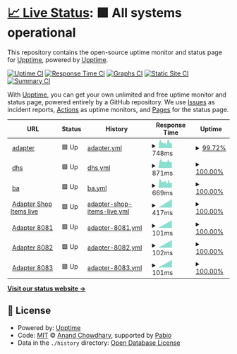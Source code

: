 # [📈 Live Status](https://demo.upptime.js.org): <!--live status--> **🟩 All systems operational**

This repository contains the open-source uptime monitor and status page for [Upptime](https://upptime.js.org), powered by [Upptime](https://github.com/upptime/upptime).

[![Uptime CI](https://github.com/mackibert/up/workflows/Uptime%20CI/badge.svg)](https://github.com/mackibert/up/actions?query=workflow%3A%22Uptime+CI%22)
[![Response Time CI](https://github.com/mackibert/up/workflows/Response%20Time%20CI/badge.svg)](https://github.com/mackibert/up/actions?query=workflow%3A%22Response+Time+CI%22)
[![Graphs CI](https://github.com/mackibert/up/workflows/Graphs%20CI/badge.svg)](https://github.com/mackibert/up/actions?query=workflow%3A%22Graphs+CI%22)
[![Static Site CI](https://github.com/mackibert/up/workflows/Static%20Site%20CI/badge.svg)](https://github.com/mackibert/up/actions?query=workflow%3A%22Static+Site+CI%22)
[![Summary CI](https://github.com/mackibert/up/workflows/Summary%20CI/badge.svg)](https://github.com/mackibert/up/actions?query=workflow%3A%22Summary+CI%22)

With [Upptime](https://upptime.js.org), you can get your own unlimited and free uptime monitor and status page, powered entirely by a GitHub repository. We use [Issues](https://github.com/upptime/upptime/issues) as incident reports, [Actions](https://github.com/mackibert/up/actions) as uptime monitors, and [Pages](https://demo.upptime.js.org) for the status page.

<!--start: status pages-->
<!-- This summary is generated by Upptime (https://github.com/upptime/upptime) -->
<!-- Do not edit this manually, your changes will be overwritten -->
<!-- prettier-ignore -->
| URL | Status | History | Response Time | Uptime |
| --- | ------ | ------- | ------------- | ------ |
| <img alt="" src="https://icons.duckduckgo.com/ip3/adapter.herzstiftung.de.ico" height="13"> [adapter](http://adapter.herzstiftung.de) | 🟩 Up | [adapter.yml](https://github.com/mackibert/up/commits/HEAD/history/adapter.yml) | <details><summary><img alt="Response time graph" src="./graphs/adapter/response-time-week.png" height="20"> 748ms</summary><br><a href="https://mackibert.github.io/up/history/adapter"><img alt="Response time 748" src="https://img.shields.io/endpoint?url=https%3A%2F%2Fraw.githubusercontent.com%2Fmackibert%2Fup%2FHEAD%2Fapi%2Fadapter%2Fresponse-time.json"></a><br><a href="https://mackibert.github.io/up/history/adapter"><img alt="24-hour response time 641" src="https://img.shields.io/endpoint?url=https%3A%2F%2Fraw.githubusercontent.com%2Fmackibert%2Fup%2FHEAD%2Fapi%2Fadapter%2Fresponse-time-day.json"></a><br><a href="https://mackibert.github.io/up/history/adapter"><img alt="7-day response time 748" src="https://img.shields.io/endpoint?url=https%3A%2F%2Fraw.githubusercontent.com%2Fmackibert%2Fup%2FHEAD%2Fapi%2Fadapter%2Fresponse-time-week.json"></a><br><a href="https://mackibert.github.io/up/history/adapter"><img alt="30-day response time 748" src="https://img.shields.io/endpoint?url=https%3A%2F%2Fraw.githubusercontent.com%2Fmackibert%2Fup%2FHEAD%2Fapi%2Fadapter%2Fresponse-time-month.json"></a><br><a href="https://mackibert.github.io/up/history/adapter"><img alt="1-year response time 748" src="https://img.shields.io/endpoint?url=https%3A%2F%2Fraw.githubusercontent.com%2Fmackibert%2Fup%2FHEAD%2Fapi%2Fadapter%2Fresponse-time-year.json"></a></details> | <details><summary><a href="https://mackibert.github.io/up/history/adapter">99.72%</a></summary><a href="https://mackibert.github.io/up/history/adapter"><img alt="All-time uptime 99.72%" src="https://img.shields.io/endpoint?url=https%3A%2F%2Fraw.githubusercontent.com%2Fmackibert%2Fup%2FHEAD%2Fapi%2Fadapter%2Fuptime.json"></a><br><a href="https://mackibert.github.io/up/history/adapter"><img alt="24-hour uptime 100.00%" src="https://img.shields.io/endpoint?url=https%3A%2F%2Fraw.githubusercontent.com%2Fmackibert%2Fup%2FHEAD%2Fapi%2Fadapter%2Fuptime-day.json"></a><br><a href="https://mackibert.github.io/up/history/adapter"><img alt="7-day uptime 99.72%" src="https://img.shields.io/endpoint?url=https%3A%2F%2Fraw.githubusercontent.com%2Fmackibert%2Fup%2FHEAD%2Fapi%2Fadapter%2Fuptime-week.json"></a><br><a href="https://mackibert.github.io/up/history/adapter"><img alt="30-day uptime 99.72%" src="https://img.shields.io/endpoint?url=https%3A%2F%2Fraw.githubusercontent.com%2Fmackibert%2Fup%2FHEAD%2Fapi%2Fadapter%2Fuptime-month.json"></a><br><a href="https://mackibert.github.io/up/history/adapter"><img alt="1-year uptime 99.72%" src="https://img.shields.io/endpoint?url=https%3A%2F%2Fraw.githubusercontent.com%2Fmackibert%2Fup%2FHEAD%2Fapi%2Fadapter%2Fuptime-year.json"></a></details>
| <img alt="" src="https://icons.duckduckgo.com/ip3/www.herzstiftung.de.ico" height="13"> [dhs](https://www.herzstiftung.de) | 🟩 Up | [dhs.yml](https://github.com/mackibert/up/commits/HEAD/history/dhs.yml) | <details><summary><img alt="Response time graph" src="./graphs/dhs/response-time-week.png" height="20"> 871ms</summary><br><a href="https://mackibert.github.io/up/history/dhs"><img alt="Response time 871" src="https://img.shields.io/endpoint?url=https%3A%2F%2Fraw.githubusercontent.com%2Fmackibert%2Fup%2FHEAD%2Fapi%2Fdhs%2Fresponse-time.json"></a><br><a href="https://mackibert.github.io/up/history/dhs"><img alt="24-hour response time 768" src="https://img.shields.io/endpoint?url=https%3A%2F%2Fraw.githubusercontent.com%2Fmackibert%2Fup%2FHEAD%2Fapi%2Fdhs%2Fresponse-time-day.json"></a><br><a href="https://mackibert.github.io/up/history/dhs"><img alt="7-day response time 871" src="https://img.shields.io/endpoint?url=https%3A%2F%2Fraw.githubusercontent.com%2Fmackibert%2Fup%2FHEAD%2Fapi%2Fdhs%2Fresponse-time-week.json"></a><br><a href="https://mackibert.github.io/up/history/dhs"><img alt="30-day response time 871" src="https://img.shields.io/endpoint?url=https%3A%2F%2Fraw.githubusercontent.com%2Fmackibert%2Fup%2FHEAD%2Fapi%2Fdhs%2Fresponse-time-month.json"></a><br><a href="https://mackibert.github.io/up/history/dhs"><img alt="1-year response time 871" src="https://img.shields.io/endpoint?url=https%3A%2F%2Fraw.githubusercontent.com%2Fmackibert%2Fup%2FHEAD%2Fapi%2Fdhs%2Fresponse-time-year.json"></a></details> | <details><summary><a href="https://mackibert.github.io/up/history/dhs">100.00%</a></summary><a href="https://mackibert.github.io/up/history/dhs"><img alt="All-time uptime 100.00%" src="https://img.shields.io/endpoint?url=https%3A%2F%2Fraw.githubusercontent.com%2Fmackibert%2Fup%2FHEAD%2Fapi%2Fdhs%2Fuptime.json"></a><br><a href="https://mackibert.github.io/up/history/dhs"><img alt="24-hour uptime 100.00%" src="https://img.shields.io/endpoint?url=https%3A%2F%2Fraw.githubusercontent.com%2Fmackibert%2Fup%2FHEAD%2Fapi%2Fdhs%2Fuptime-day.json"></a><br><a href="https://mackibert.github.io/up/history/dhs"><img alt="7-day uptime 100.00%" src="https://img.shields.io/endpoint?url=https%3A%2F%2Fraw.githubusercontent.com%2Fmackibert%2Fup%2FHEAD%2Fapi%2Fdhs%2Fuptime-week.json"></a><br><a href="https://mackibert.github.io/up/history/dhs"><img alt="30-day uptime 100.00%" src="https://img.shields.io/endpoint?url=https%3A%2F%2Fraw.githubusercontent.com%2Fmackibert%2Fup%2FHEAD%2Fapi%2Fdhs%2Fuptime-month.json"></a><br><a href="https://mackibert.github.io/up/history/dhs"><img alt="1-year uptime 100.00%" src="https://img.shields.io/endpoint?url=https%3A%2F%2Fraw.githubusercontent.com%2Fmackibert%2Fup%2FHEAD%2Fapi%2Fdhs%2Fuptime-year.json"></a></details>
| <img alt="" src="https://icons.duckduckgo.com/ip3/beauftragte-herzstiftung.de.ico" height="13"> [ba](https://beauftragte-herzstiftung.de) | 🟩 Up | [ba.yml](https://github.com/mackibert/up/commits/HEAD/history/ba.yml) | <details><summary><img alt="Response time graph" src="./graphs/ba/response-time-week.png" height="20"> 669ms</summary><br><a href="https://mackibert.github.io/up/history/ba"><img alt="Response time 669" src="https://img.shields.io/endpoint?url=https%3A%2F%2Fraw.githubusercontent.com%2Fmackibert%2Fup%2FHEAD%2Fapi%2Fba%2Fresponse-time.json"></a><br><a href="https://mackibert.github.io/up/history/ba"><img alt="24-hour response time 581" src="https://img.shields.io/endpoint?url=https%3A%2F%2Fraw.githubusercontent.com%2Fmackibert%2Fup%2FHEAD%2Fapi%2Fba%2Fresponse-time-day.json"></a><br><a href="https://mackibert.github.io/up/history/ba"><img alt="7-day response time 669" src="https://img.shields.io/endpoint?url=https%3A%2F%2Fraw.githubusercontent.com%2Fmackibert%2Fup%2FHEAD%2Fapi%2Fba%2Fresponse-time-week.json"></a><br><a href="https://mackibert.github.io/up/history/ba"><img alt="30-day response time 669" src="https://img.shields.io/endpoint?url=https%3A%2F%2Fraw.githubusercontent.com%2Fmackibert%2Fup%2FHEAD%2Fapi%2Fba%2Fresponse-time-month.json"></a><br><a href="https://mackibert.github.io/up/history/ba"><img alt="1-year response time 669" src="https://img.shields.io/endpoint?url=https%3A%2F%2Fraw.githubusercontent.com%2Fmackibert%2Fup%2FHEAD%2Fapi%2Fba%2Fresponse-time-year.json"></a></details> | <details><summary><a href="https://mackibert.github.io/up/history/ba">100.00%</a></summary><a href="https://mackibert.github.io/up/history/ba"><img alt="All-time uptime 100.00%" src="https://img.shields.io/endpoint?url=https%3A%2F%2Fraw.githubusercontent.com%2Fmackibert%2Fup%2FHEAD%2Fapi%2Fba%2Fuptime.json"></a><br><a href="https://mackibert.github.io/up/history/ba"><img alt="24-hour uptime 100.00%" src="https://img.shields.io/endpoint?url=https%3A%2F%2Fraw.githubusercontent.com%2Fmackibert%2Fup%2FHEAD%2Fapi%2Fba%2Fuptime-day.json"></a><br><a href="https://mackibert.github.io/up/history/ba"><img alt="7-day uptime 100.00%" src="https://img.shields.io/endpoint?url=https%3A%2F%2Fraw.githubusercontent.com%2Fmackibert%2Fup%2FHEAD%2Fapi%2Fba%2Fuptime-week.json"></a><br><a href="https://mackibert.github.io/up/history/ba"><img alt="30-day uptime 100.00%" src="https://img.shields.io/endpoint?url=https%3A%2F%2Fraw.githubusercontent.com%2Fmackibert%2Fup%2FHEAD%2Fapi%2Fba%2Fuptime-month.json"></a><br><a href="https://mackibert.github.io/up/history/ba"><img alt="1-year uptime 100.00%" src="https://img.shields.io/endpoint?url=https%3A%2F%2Fraw.githubusercontent.com%2Fmackibert%2Fup%2FHEAD%2Fapi%2Fba%2Fuptime-year.json"></a></details>
| <img alt="" src="https://icons.duckduckgo.com/ip3/8081.ico" height="13"> [Adapter Shop Items live](adapter.herzstiftung.de:8081/item) | 🟩 Up | [adapter-shop-items-live.yml](https://github.com/mackibert/up/commits/HEAD/history/adapter-shop-items-live.yml) | <details><summary><img alt="Response time graph" src="./graphs/adapter-shop-items-live/response-time-week.png" height="20"> 417ms</summary><br><a href="https://mackibert.github.io/up/history/adapter-shop-items-live"><img alt="Response time 417" src="https://img.shields.io/endpoint?url=https%3A%2F%2Fraw.githubusercontent.com%2Fmackibert%2Fup%2FHEAD%2Fapi%2Fadapter-shop-items-live%2Fresponse-time.json"></a><br><a href="https://mackibert.github.io/up/history/adapter-shop-items-live"><img alt="24-hour response time 417" src="https://img.shields.io/endpoint?url=https%3A%2F%2Fraw.githubusercontent.com%2Fmackibert%2Fup%2FHEAD%2Fapi%2Fadapter-shop-items-live%2Fresponse-time-day.json"></a><br><a href="https://mackibert.github.io/up/history/adapter-shop-items-live"><img alt="7-day response time 417" src="https://img.shields.io/endpoint?url=https%3A%2F%2Fraw.githubusercontent.com%2Fmackibert%2Fup%2FHEAD%2Fapi%2Fadapter-shop-items-live%2Fresponse-time-week.json"></a><br><a href="https://mackibert.github.io/up/history/adapter-shop-items-live"><img alt="30-day response time 417" src="https://img.shields.io/endpoint?url=https%3A%2F%2Fraw.githubusercontent.com%2Fmackibert%2Fup%2FHEAD%2Fapi%2Fadapter-shop-items-live%2Fresponse-time-month.json"></a><br><a href="https://mackibert.github.io/up/history/adapter-shop-items-live"><img alt="1-year response time 417" src="https://img.shields.io/endpoint?url=https%3A%2F%2Fraw.githubusercontent.com%2Fmackibert%2Fup%2FHEAD%2Fapi%2Fadapter-shop-items-live%2Fresponse-time-year.json"></a></details> | <details><summary><a href="https://mackibert.github.io/up/history/adapter-shop-items-live">100.00%</a></summary><a href="https://mackibert.github.io/up/history/adapter-shop-items-live"><img alt="All-time uptime 100.00%" src="https://img.shields.io/endpoint?url=https%3A%2F%2Fraw.githubusercontent.com%2Fmackibert%2Fup%2FHEAD%2Fapi%2Fadapter-shop-items-live%2Fuptime.json"></a><br><a href="https://mackibert.github.io/up/history/adapter-shop-items-live"><img alt="24-hour uptime 100.00%" src="https://img.shields.io/endpoint?url=https%3A%2F%2Fraw.githubusercontent.com%2Fmackibert%2Fup%2FHEAD%2Fapi%2Fadapter-shop-items-live%2Fuptime-day.json"></a><br><a href="https://mackibert.github.io/up/history/adapter-shop-items-live"><img alt="7-day uptime 100.00%" src="https://img.shields.io/endpoint?url=https%3A%2F%2Fraw.githubusercontent.com%2Fmackibert%2Fup%2FHEAD%2Fapi%2Fadapter-shop-items-live%2Fuptime-week.json"></a><br><a href="https://mackibert.github.io/up/history/adapter-shop-items-live"><img alt="30-day uptime 100.00%" src="https://img.shields.io/endpoint?url=https%3A%2F%2Fraw.githubusercontent.com%2Fmackibert%2Fup%2FHEAD%2Fapi%2Fadapter-shop-items-live%2Fuptime-month.json"></a><br><a href="https://mackibert.github.io/up/history/adapter-shop-items-live"><img alt="1-year uptime 100.00%" src="https://img.shields.io/endpoint?url=https%3A%2F%2Fraw.githubusercontent.com%2Fmackibert%2Fup%2FHEAD%2Fapi%2Fadapter-shop-items-live%2Fuptime-year.json"></a></details>
| <img alt="" src="https://icons.duckduckgo.com/ip3/null.ico" height="13"> [Adapter 8081](adapter.herzstiftung.de) | 🟩 Up | [adapter-8081.yml](https://github.com/mackibert/up/commits/HEAD/history/adapter-8081.yml) | <details><summary><img alt="Response time graph" src="./graphs/adapter-8081/response-time-week.png" height="20"> 101ms</summary><br><a href="https://mackibert.github.io/up/history/adapter-8081"><img alt="Response time 101" src="https://img.shields.io/endpoint?url=https%3A%2F%2Fraw.githubusercontent.com%2Fmackibert%2Fup%2FHEAD%2Fapi%2Fadapter-8081%2Fresponse-time.json"></a><br><a href="https://mackibert.github.io/up/history/adapter-8081"><img alt="24-hour response time 101" src="https://img.shields.io/endpoint?url=https%3A%2F%2Fraw.githubusercontent.com%2Fmackibert%2Fup%2FHEAD%2Fapi%2Fadapter-8081%2Fresponse-time-day.json"></a><br><a href="https://mackibert.github.io/up/history/adapter-8081"><img alt="7-day response time 101" src="https://img.shields.io/endpoint?url=https%3A%2F%2Fraw.githubusercontent.com%2Fmackibert%2Fup%2FHEAD%2Fapi%2Fadapter-8081%2Fresponse-time-week.json"></a><br><a href="https://mackibert.github.io/up/history/adapter-8081"><img alt="30-day response time 101" src="https://img.shields.io/endpoint?url=https%3A%2F%2Fraw.githubusercontent.com%2Fmackibert%2Fup%2FHEAD%2Fapi%2Fadapter-8081%2Fresponse-time-month.json"></a><br><a href="https://mackibert.github.io/up/history/adapter-8081"><img alt="1-year response time 101" src="https://img.shields.io/endpoint?url=https%3A%2F%2Fraw.githubusercontent.com%2Fmackibert%2Fup%2FHEAD%2Fapi%2Fadapter-8081%2Fresponse-time-year.json"></a></details> | <details><summary><a href="https://mackibert.github.io/up/history/adapter-8081">100.00%</a></summary><a href="https://mackibert.github.io/up/history/adapter-8081"><img alt="All-time uptime 100.00%" src="https://img.shields.io/endpoint?url=https%3A%2F%2Fraw.githubusercontent.com%2Fmackibert%2Fup%2FHEAD%2Fapi%2Fadapter-8081%2Fuptime.json"></a><br><a href="https://mackibert.github.io/up/history/adapter-8081"><img alt="24-hour uptime 100.00%" src="https://img.shields.io/endpoint?url=https%3A%2F%2Fraw.githubusercontent.com%2Fmackibert%2Fup%2FHEAD%2Fapi%2Fadapter-8081%2Fuptime-day.json"></a><br><a href="https://mackibert.github.io/up/history/adapter-8081"><img alt="7-day uptime 100.00%" src="https://img.shields.io/endpoint?url=https%3A%2F%2Fraw.githubusercontent.com%2Fmackibert%2Fup%2FHEAD%2Fapi%2Fadapter-8081%2Fuptime-week.json"></a><br><a href="https://mackibert.github.io/up/history/adapter-8081"><img alt="30-day uptime 100.00%" src="https://img.shields.io/endpoint?url=https%3A%2F%2Fraw.githubusercontent.com%2Fmackibert%2Fup%2FHEAD%2Fapi%2Fadapter-8081%2Fuptime-month.json"></a><br><a href="https://mackibert.github.io/up/history/adapter-8081"><img alt="1-year uptime 100.00%" src="https://img.shields.io/endpoint?url=https%3A%2F%2Fraw.githubusercontent.com%2Fmackibert%2Fup%2FHEAD%2Fapi%2Fadapter-8081%2Fuptime-year.json"></a></details>
| <img alt="" src="https://icons.duckduckgo.com/ip3/null.ico" height="13"> [Adapter 8082](adapter.herzstiftung.de) | 🟩 Up | [adapter-8082.yml](https://github.com/mackibert/up/commits/HEAD/history/adapter-8082.yml) | <details><summary><img alt="Response time graph" src="./graphs/adapter-8082/response-time-week.png" height="20"> 102ms</summary><br><a href="https://mackibert.github.io/up/history/adapter-8082"><img alt="Response time 102" src="https://img.shields.io/endpoint?url=https%3A%2F%2Fraw.githubusercontent.com%2Fmackibert%2Fup%2FHEAD%2Fapi%2Fadapter-8082%2Fresponse-time.json"></a><br><a href="https://mackibert.github.io/up/history/adapter-8082"><img alt="24-hour response time 102" src="https://img.shields.io/endpoint?url=https%3A%2F%2Fraw.githubusercontent.com%2Fmackibert%2Fup%2FHEAD%2Fapi%2Fadapter-8082%2Fresponse-time-day.json"></a><br><a href="https://mackibert.github.io/up/history/adapter-8082"><img alt="7-day response time 102" src="https://img.shields.io/endpoint?url=https%3A%2F%2Fraw.githubusercontent.com%2Fmackibert%2Fup%2FHEAD%2Fapi%2Fadapter-8082%2Fresponse-time-week.json"></a><br><a href="https://mackibert.github.io/up/history/adapter-8082"><img alt="30-day response time 102" src="https://img.shields.io/endpoint?url=https%3A%2F%2Fraw.githubusercontent.com%2Fmackibert%2Fup%2FHEAD%2Fapi%2Fadapter-8082%2Fresponse-time-month.json"></a><br><a href="https://mackibert.github.io/up/history/adapter-8082"><img alt="1-year response time 102" src="https://img.shields.io/endpoint?url=https%3A%2F%2Fraw.githubusercontent.com%2Fmackibert%2Fup%2FHEAD%2Fapi%2Fadapter-8082%2Fresponse-time-year.json"></a></details> | <details><summary><a href="https://mackibert.github.io/up/history/adapter-8082">100.00%</a></summary><a href="https://mackibert.github.io/up/history/adapter-8082"><img alt="All-time uptime 100.00%" src="https://img.shields.io/endpoint?url=https%3A%2F%2Fraw.githubusercontent.com%2Fmackibert%2Fup%2FHEAD%2Fapi%2Fadapter-8082%2Fuptime.json"></a><br><a href="https://mackibert.github.io/up/history/adapter-8082"><img alt="24-hour uptime 100.00%" src="https://img.shields.io/endpoint?url=https%3A%2F%2Fraw.githubusercontent.com%2Fmackibert%2Fup%2FHEAD%2Fapi%2Fadapter-8082%2Fuptime-day.json"></a><br><a href="https://mackibert.github.io/up/history/adapter-8082"><img alt="7-day uptime 100.00%" src="https://img.shields.io/endpoint?url=https%3A%2F%2Fraw.githubusercontent.com%2Fmackibert%2Fup%2FHEAD%2Fapi%2Fadapter-8082%2Fuptime-week.json"></a><br><a href="https://mackibert.github.io/up/history/adapter-8082"><img alt="30-day uptime 100.00%" src="https://img.shields.io/endpoint?url=https%3A%2F%2Fraw.githubusercontent.com%2Fmackibert%2Fup%2FHEAD%2Fapi%2Fadapter-8082%2Fuptime-month.json"></a><br><a href="https://mackibert.github.io/up/history/adapter-8082"><img alt="1-year uptime 100.00%" src="https://img.shields.io/endpoint?url=https%3A%2F%2Fraw.githubusercontent.com%2Fmackibert%2Fup%2FHEAD%2Fapi%2Fadapter-8082%2Fuptime-year.json"></a></details>
| <img alt="" src="https://icons.duckduckgo.com/ip3/null.ico" height="13"> [Adapter 8083](adapter.herzstiftung.de) | 🟩 Up | [adapter-8083.yml](https://github.com/mackibert/up/commits/HEAD/history/adapter-8083.yml) | <details><summary><img alt="Response time graph" src="./graphs/adapter-8083/response-time-week.png" height="20"> 101ms</summary><br><a href="https://mackibert.github.io/up/history/adapter-8083"><img alt="Response time 101" src="https://img.shields.io/endpoint?url=https%3A%2F%2Fraw.githubusercontent.com%2Fmackibert%2Fup%2FHEAD%2Fapi%2Fadapter-8083%2Fresponse-time.json"></a><br><a href="https://mackibert.github.io/up/history/adapter-8083"><img alt="24-hour response time 101" src="https://img.shields.io/endpoint?url=https%3A%2F%2Fraw.githubusercontent.com%2Fmackibert%2Fup%2FHEAD%2Fapi%2Fadapter-8083%2Fresponse-time-day.json"></a><br><a href="https://mackibert.github.io/up/history/adapter-8083"><img alt="7-day response time 101" src="https://img.shields.io/endpoint?url=https%3A%2F%2Fraw.githubusercontent.com%2Fmackibert%2Fup%2FHEAD%2Fapi%2Fadapter-8083%2Fresponse-time-week.json"></a><br><a href="https://mackibert.github.io/up/history/adapter-8083"><img alt="30-day response time 101" src="https://img.shields.io/endpoint?url=https%3A%2F%2Fraw.githubusercontent.com%2Fmackibert%2Fup%2FHEAD%2Fapi%2Fadapter-8083%2Fresponse-time-month.json"></a><br><a href="https://mackibert.github.io/up/history/adapter-8083"><img alt="1-year response time 101" src="https://img.shields.io/endpoint?url=https%3A%2F%2Fraw.githubusercontent.com%2Fmackibert%2Fup%2FHEAD%2Fapi%2Fadapter-8083%2Fresponse-time-year.json"></a></details> | <details><summary><a href="https://mackibert.github.io/up/history/adapter-8083">100.00%</a></summary><a href="https://mackibert.github.io/up/history/adapter-8083"><img alt="All-time uptime 100.00%" src="https://img.shields.io/endpoint?url=https%3A%2F%2Fraw.githubusercontent.com%2Fmackibert%2Fup%2FHEAD%2Fapi%2Fadapter-8083%2Fuptime.json"></a><br><a href="https://mackibert.github.io/up/history/adapter-8083"><img alt="24-hour uptime 100.00%" src="https://img.shields.io/endpoint?url=https%3A%2F%2Fraw.githubusercontent.com%2Fmackibert%2Fup%2FHEAD%2Fapi%2Fadapter-8083%2Fuptime-day.json"></a><br><a href="https://mackibert.github.io/up/history/adapter-8083"><img alt="7-day uptime 100.00%" src="https://img.shields.io/endpoint?url=https%3A%2F%2Fraw.githubusercontent.com%2Fmackibert%2Fup%2FHEAD%2Fapi%2Fadapter-8083%2Fuptime-week.json"></a><br><a href="https://mackibert.github.io/up/history/adapter-8083"><img alt="30-day uptime 100.00%" src="https://img.shields.io/endpoint?url=https%3A%2F%2Fraw.githubusercontent.com%2Fmackibert%2Fup%2FHEAD%2Fapi%2Fadapter-8083%2Fuptime-month.json"></a><br><a href="https://mackibert.github.io/up/history/adapter-8083"><img alt="1-year uptime 100.00%" src="https://img.shields.io/endpoint?url=https%3A%2F%2Fraw.githubusercontent.com%2Fmackibert%2Fup%2FHEAD%2Fapi%2Fadapter-8083%2Fuptime-year.json"></a></details>

<!--end: status pages-->

[**Visit our status website →**](https://demo.upptime.js.org)

## 📄 License

- Powered by: [Upptime](https://github.com/upptime/upptime)
- Code: [MIT](./LICENSE) © [Anand Chowdhary](https://anandchowdhary.com), supported by [Pabio](https://pabio.com)
- Data in the `./history` directory: [Open Database License](https://opendatacommons.org/licenses/odbl/1-0/)
